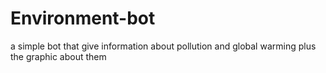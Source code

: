 # Environment-bot
a simple bot that give information about pollution and global warming plus the graphic about them
